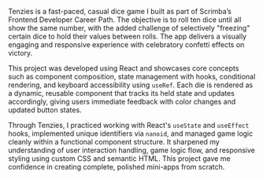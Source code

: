 Tenzies is a fast-paced, casual dice game I built as part of Scrimba’s Frontend Developer Career Path. The objective is to roll ten dice until all show the same number, 
with the added challenge of selectively "freezing" certain dice to hold their values between rolls.
The app delivers a visually engaging and responsive experience with celebratory confetti effects on victory.

This project was developed using React and showcases core concepts such as component composition, state management with hooks, conditional rendering,
and keyboard accessibility using `useRef`. Each die is rendered as a dynamic, reusable component that tracks its held state and updates accordingly, 
giving users immediate feedback with color changes and updated button states.

Through Tenzies, I practiced working with React's `useState` and `useEffect` hooks, implemented unique identifiers via `nanoid`,
and managed game logic cleanly within a functional component structure. It sharpened my understanding of user interaction handling, game logic flow,
and responsive styling using custom CSS and semantic HTML. This project gave me confidence in creating complete,
polished mini-apps from scratch.
